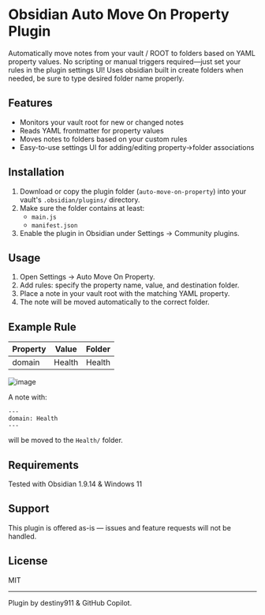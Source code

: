 # Obsidian Auto Move On Property Plugin

Automatically move notes from your vault / ROOT to folders based on YAML property values. No scripting or manual triggers required—just set your rules in the plugin settings UI! Uses obsidian built in create folders when needed, be sure to type desired folder name properly.

## Features

- Monitors your vault root for new or changed notes
- Reads YAML frontmatter for property values
- Moves notes to folders based on your custom rules
- Easy-to-use settings UI for adding/editing property→folder associations

## Installation

1. Download or copy the plugin folder (`auto-move-on-property`) into your vault's `.obsidian/plugins/` directory.
2. Make sure the folder contains at least:
   - `main.js`
   - `manifest.json`
3. Enable the plugin in Obsidian under Settings → Community plugins.

## Usage

1. Open Settings → Auto Move On Property.
2. Add rules: specify the property name, value, and destination folder.
3. Place a note in your vault root with the matching YAML property.
4. The note will be moved automatically to the correct folder.

## Example Rule

| Property | Value  | Folder |
|----------|--------|--------|
| domain   | Health | Health |

![image](https://github.com/user-attachments/assets/f7a24b40-3541-4318-b926-1df4a664e533)

A note with:
```
---
domain: Health
---
```
will be moved to the `Health/` folder.

## Requirements

Tested with Obsidian 1.9.14 & Windows 11

## Support

This plugin is offered as-is — issues and feature requests will not be handled.

## License

MIT

---

Plugin by destiny911 & GitHub Copilot.


